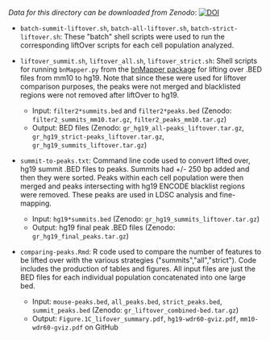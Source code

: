 *Data for this directory can be downloaded from Zenodo*:
[![DOI](https://zenodo.org/badge/DOI/10.5281/zenodo.3253181.svg)](https://doi.org/10.5281/zenodo.3253181)

- `batch-summit-liftover.sh`, `batch-all-liftover.sh`, `batch-strict-liftover.sh`: These "batch" shell scripts were used to run the corresponding liftOver scripts for each cell population analyzed. 

- `liftover_summit.sh`, `liftover_all.sh`, `liftover_strict.sh`: Shell scripts for running `bnMapper.py` from the [bnMapper package](https://bitbucket.org/james_taylor/bx-python/wiki/bnMapper) for lifting over .BED files from mm10 to hg19. Note that since these were used for liftover comparison purposes, the peaks were not merged and blacklisted regions were not removed after liftOver to hg19.
	- Input: `filter2*summits.bed` and `filter2*peaks.bed` (Zenodo: `filter2_summits_mm10.tar.gz`, `filter2_peaks_mm10.tar.gz`)
	- Output: BED files (Zenodo: `gr_hg19_all-peaks_liftover.tar.gz`, `gr_hg19_strict-peaks_liftover.tar.gz`, `gr_hg19_summits_liftover.tar.gz`)

- `summit-to-peaks.txt`: Command line code used to convert lifted over, hg19 summit .BED files to peaks. Summits had +/- 250 bp added and then they were sorted. Peaks within each cell population were then merged and peaks intersecting with hg19 ENCODE blacklist regions were removed. These peaks are used in LDSC analysis and fine-mapping.
	- Input: `hg19*summits.bed` (Zenodo: `gr_hg19_summits_liftover.tar.gz`)
	- Output: hg19 final peak .BED files (Zenodo: `gr_hg19_final_peaks.tar.gz`)

- `comparing-peaks.Rmd`: R code used to compare the number of features to be lifted over with the various strategies ("summits","all","strict"). Code includes the production of tables and figures. All input files are just the BED files for each individual population concatenated into one large bed.
	- Input: `mouse-peaks.bed`, `all_peaks.bed`, `strict_peaks.bed`, `summit_peaks.bed` (Zenodo: `gr_liftover_combined-bed.tar.gz`)
	- Output: `Figure.1C_lifover_summary.pdf`, `hg19-wdr60-gviz.pdf`, `mm10-wdr60-gviz.pdf` on GitHub